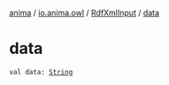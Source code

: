 [anima](../../index.md) / [io.anima.owl](../index.md) / [RdfXmlInput](index.md) / [data](./data.md)

# data

`val data: `[`String`](https://kotlinlang.org/api/latest/jvm/stdlib/kotlin/-string/index.html)